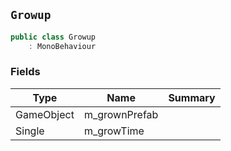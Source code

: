 ## `Growup`

```csharp
public class Growup
    : MonoBehaviour
```

### Fields

| Type | Name | Summary | 
| --- | --- | --- | 
| GameObject | m_grownPrefab |  | 
| Single | m_growTime |  | 


